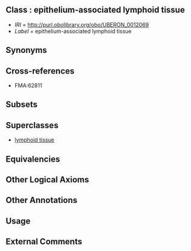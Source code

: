 
## Class : epithelium-associated lymphoid tissue

 * *IRI* = http://purl.obolibrary.org/obo/UBERON_0012069
 * *Label* = epithelium-associated lymphoid tissue

## Synonyms


## Cross-references

 * FMA:62811

## Subsets


## Superclasses

 * [lymphoid tissue](../../UBERON/44/UBERON_0001744.md)

## Equivalencies


## Other Logical Axioms


## Other Annotations


## Usage


## External Comments

